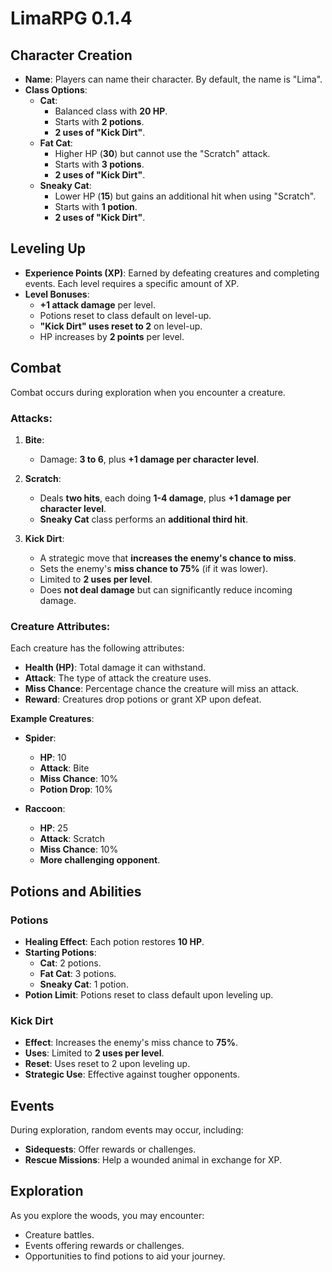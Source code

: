 # LimaRPG 0.1.4

## Character Creation

- **Name**: Players can name their character. By default, the name is "Lima".
- **Class Options**:
  - **Cat**:
    - Balanced class with **20 HP**.
    - Starts with **2 potions**.
    - **2 uses of "Kick Dirt"**.
  - **Fat Cat**:
    - Higher HP (**30**) but cannot use the "Scratch" attack.
    - Starts with **3 potions**.
    - **2 uses of "Kick Dirt"**.
  - **Sneaky Cat**:
    - Lower HP (**15**) but gains an additional hit when using "Scratch".
    - Starts with **1 potion**.
    - **2 uses of "Kick Dirt"**.

## Leveling Up

- **Experience Points (XP)**: Earned by defeating creatures and completing events. Each level requires a specific amount of XP.
- **Level Bonuses**:
  - **+1 attack damage** per level.
  - Potions reset to class default on level-up.
  - **"Kick Dirt" uses reset to 2** on level-up.
  - HP increases by **2 points** per level.

## Combat

Combat occurs during exploration when you encounter a creature.

### Attacks:

1. **Bite**:
   - Damage: **3 to 6**, plus **+1 damage per character level**.

2. **Scratch**:
   - Deals **two hits**, each doing **1-4 damage**, plus **+1 damage per character level**.
   - **Sneaky Cat** class performs an **additional third hit**.

3. **Kick Dirt**:
   - A strategic move that **increases the enemy's chance to miss**.
   - Sets the enemy's **miss chance to 75%** (if it was lower).
   - Limited to **2 uses per level**.
   - Does **not deal damage** but can significantly reduce incoming damage.

### Creature Attributes:

Each creature has the following attributes:

- **Health (HP)**: Total damage it can withstand.
- **Attack**: The type of attack the creature uses.
- **Miss Chance**: Percentage chance the creature will miss an attack.
- **Reward**: Creatures drop potions or grant XP upon defeat.

**Example Creatures**:

- **Spider**:
  - **HP**: 10
  - **Attack**: Bite
  - **Miss Chance**: 10%
  - **Potion Drop**: 10%

- **Raccoon**:
  - **HP**: 25
  - **Attack**: Scratch
  - **Miss Chance**: 10%
  - **More challenging opponent**.

## Potions and Abilities

### Potions

- **Healing Effect**: Each potion restores **10 HP**.
- **Starting Potions**:
  - **Cat**: 2 potions.
  - **Fat Cat**: 3 potions.
  - **Sneaky Cat**: 1 potion.
- **Potion Limit**: Potions reset to class default upon leveling up.

### Kick Dirt

- **Effect**: Increases the enemy's miss chance to **75%**.
- **Uses**: Limited to **2 uses per level**.
- **Reset**: Uses reset to 2 upon leveling up.
- **Strategic Use**: Effective against tougher opponents.

## Events

During exploration, random events may occur, including:

- **Sidequests**: Offer rewards or challenges.
- **Rescue Missions**: Help a wounded animal in exchange for XP.

## Exploration

As you explore the woods, you may encounter:

- Creature battles.
- Events offering rewards or challenges.
- Opportunities to find potions to aid your journey.

